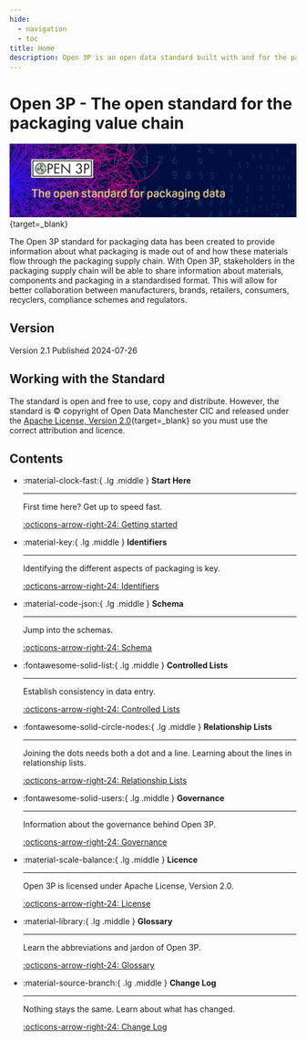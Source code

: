 ```yaml
---
hide:
  - navigation
  - toc
title: Home
description: Open 3P is an open data standard built with and for the packaging supply chain.
---
```

# Open 3P - The open standard for the packaging value chain

[![Open Data Manchester](img/Open_3P_banner_compress.png)](https://open3p.org){target=_blank}

The Open 3P standard for packaging data has been created to provide information about what packaging is made out of and how these materials flow through the packaging supply chain. With Open 3P, stakeholders in the packaging supply chain will be able to share information about materials, components and packaging in a standardised format. This will allow for better collaboration between manufacturers, brands, retailers, consumers, recyclers, compliance schemes and regulators.

## Version

Version 2.1 Published 2024-07-26

## Working with the Standard

The standard is open and free to use, copy and distribute. However, the standard is &copy; copyright of Open Data Manchester CIC and released under the [Apache License, Version 2.0](./10_Licence/10_01_Licence.md){target=_blank} so you must use the correct attribution and licence.

## Contents

<div class="grid cards" markdown>

-   :material-clock-fast:{ .lg .middle } __Start Here__

    ---

    First time here? Get up to speed fast.

    [:octicons-arrow-right-24: Getting started](./1_Start_Here/1_1_Introduction.md)

-   :material-key:{ .lg .middle } __Identifiers__

    ---

    Identifying the different aspects of packaging is key.

    [:octicons-arrow-right-24: Identifiers](./4_Identifiers/4_1_Identifiers.md)

-   :material-code-json:{ .lg .middle } __Schema__

    ---

    Jump into the schemas.

    [:octicons-arrow-right-24: Schema](./3_Data_Specification/3_0_Data_Specification.md)

-   :fontawesome-solid-list:{ .lg .middle } __Controlled Lists__

    ---

    Establish consistency in data entry.

    [:octicons-arrow-right-24: Controlled Lists](./5_Controlled_Lists/5_000_Controlled_Lists.md)

-   :fontawesome-solid-circle-nodes:{ .lg .middle } __Relationship Lists__

    ---

    Joining the dots needs both a dot and a line. Learning about the lines in relationship lists.

    [:octicons-arrow-right-24: Relationship Lists](./6_Relationship_Lists/6_000_Relationship_Lists.md)

-   :fontawesome-solid-users:{ .lg .middle } __Governance__

    ---

    Information about the governance behind Open 3P.

    [:octicons-arrow-right-24: Governance](./8_Governance/8_1_Governance.md)

-   :material-scale-balance:{ .lg .middle } __Licence__

    ---

    Open 3P is licensed under Apache License, Version 2.0.

    [:octicons-arrow-right-24: License](./10_Licence/10_01_Licence.md)

-   :material-library:{ .lg .middle } __Glossary__

    ---

    Learn the abbreviations and jardon of Open 3P.

    [:octicons-arrow-right-24: Glossary](./11_Glossary/11_000_Glossary.md)

-   :material-source-branch:{ .lg .middle } __Change Log__

    ---

    Nothing stays the same. Learn about what has changed.

    [:octicons-arrow-right-24: Change Log](./9_Change_Log/8_1_Change_Log.md)

</div>